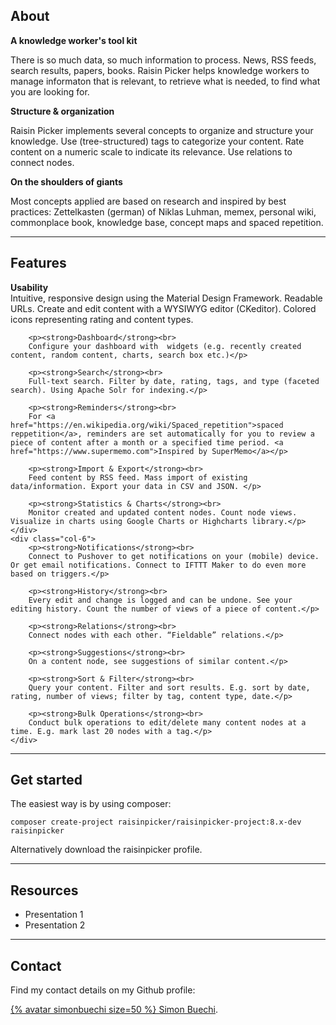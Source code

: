 
## About

<div class="row">
  <div class="col-4">  
    <p><strong>A knowledge worker's tool kit</strong></p>
    <p>There is so much data, so much information to process. News, RSS feeds, search results, papers, books. Raisin Picker helps knowledge workers to manage informaton that is relevant, to retrieve what is needed, to find what you are looking for.</p>
    </div>
    <div class="col-4">  
      <p><strong>Structure & organization</strong></p>
      <p>Raisin Picker implements several concepts to organize and structure your knowledge. Use (tree-structured) tags to categorize your content. Rate content on a numeric scale to indicate its relevance. Use relations to connect nodes.</p>
    </div>
    <div class="col-4">  
      <p><strong>On the shoulders of giants</strong></p>
      <p>Most concepts applied are based on research and inspired by best practices: Zettelkasten (german) of Niklas Luhman, memex, personal wiki, commonplace book, knowledge base, concept maps and spaced repetition.</p>
  </div>
</div>
  
***

## Features

<div class="row">
    <div class="col-6">
        <p><strong>Usability</strong><br>
        Intuitive, responsive design using the Material Design Framework. Readable URLs. Create and edit content with a WYSIWYG editor (CKeditor). Colored icons representing rating and content types.</p>

        <p><strong>Dashboard</strong><br>
        Configure your dashboard with  widgets (e.g. recently created content, random content, charts, search box etc.)</p>

        <p><strong>Search</strong><br>
        Full-text search. Filter by date, rating, tags, and type (faceted search). Using Apache Solr for indexing.</p>

        <p><strong>Reminders</strong><br>
        For <a href="https://en.wikipedia.org/wiki/Spaced_repetition">spaced reppetition</a>, reminders are set automatically for you to review a piece of content after a month or a specified time period. <a href="https://www.supermemo.com">Inspired by SuperMemo</a></p>

        <p><strong>Import & Export</strong><br>
        Feed content by RSS feed. Mass import of existing data/information. Export your data in CSV and JSON. </p>

        <p><strong>Statistics & Charts</strong><br>
        Monitor created and updated content nodes. Count node views. Visualize in charts using Google Charts or Highcharts library.</p>
    </div>
    <div class="col-6">
        <p><strong>Notifications</strong><br>
        Connect to Pushover to get notifications on your (mobile) device. Or get email notifications. Connect to IFTTT Maker to do even more based on triggers.</p>

        <p><strong>History</strong><br>
        Every edit and change is logged and can be undone. See your editing history. Count the number of views of a piece of content.</p>

        <p><strong>Relations</strong><br>
        Connect nodes with each other. “Fieldable” relations.</p>

        <p><strong>Suggestions</strong><br>
        On a content node, see suggestions of similar content.</p>

        <p><strong>Sort & Filter</strong><br>
        Query your content. Filter and sort results. E.g. sort by date, rating, number of views; filter by tag, content type, date.</p>

        <p><strong>Bulk Operations</strong><br>
        Conduct bulk operations to edit/delete many content nodes at a time. E.g. mark last 20 nodes with a tag.</p>
    </div>   
</div>

***

## Get started

The easiest way is by using composer:
```
composer create-project raisinpicker/raisinpicker-project:8.x-dev raisinpicker
```
Alternatively download the raisinpicker profile.

***

## Resources

* Presentation 1
* Presentation 2

***

## Contact

Find my contact details on my Github profile:

<a href="https://github.com/simonbuechi">{% avatar simonbuechi size=50 %} Simon Buechi</a>.
